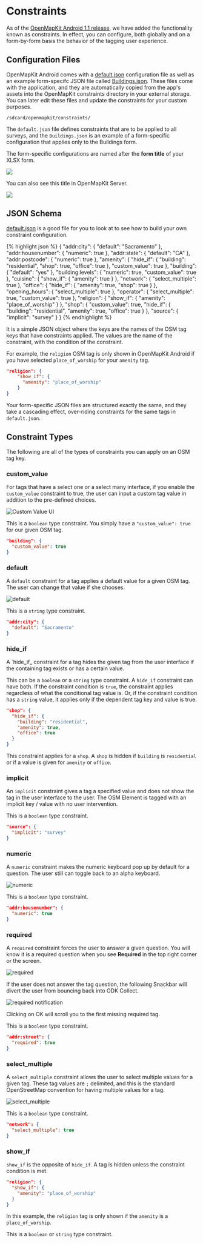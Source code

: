 # Constraints

As of the [OpenMapKit Android 1.1 release](https://github.com/AmericanRedCross/OpenMapKitAndroid/releases/tag/v1.1), we have added the functionality known as constraints. In effect, you can configure, both globally and on a form-by-form basis the behavior of the tagging user experience. 

## Configuration Files

OpenMapKit Android comes with a [default.json](https://github.com/AmericanRedCross/OpenMapKitAndroid/blob/master/app/src/main/assets/constraints/default.json) configuration file as well as an example form-specifc JSON file called [Buildings.json](https://github.com/AmericanRedCross/OpenMapKitAndroid/blob/master/app/src/main/assets/constraints/Buildings.json). These files come with the application, and they are automatically copied from the app's assets into the OpenMapKit constraints directory in your external storage. You can later edit these files and update the constraints for your custom purposes.

	/sdcard/openmapkit/constraints/

The `default.json` file defines constraints that are to be applied to all surveys, and the `Buildings.json` is an example of a form-specific configuration that applies only to the Buildings form.

The form-specific configurations are named after the __form title__ of your XLSX form.

![](https://cloud.githubusercontent.com/assets/556367/15690925/d28fac7a-273a-11e6-8677-5d07728c29c7.png)

You can also see this title in OpenMapKit Server.

![](https://cloud.githubusercontent.com/assets/556367/15691046/74a3bdda-273b-11e6-80fd-796915978b6c.png)

## JSON Schema

[default.json](https://github.com/AmericanRedCross/OpenMapKitAndroid/blob/master/app/src/main/assets/constraints/default.json) is a good file for you to look at to see how to build your own constraint configuration.

{% highlight json %}
{
  "addr:city": {
    "default": "Sacramento"
  },
  "addr:housenumber": {
    "numeric": true
  },
  "addr:state": {
    "default": "CA"
  },
  "addr:postcode": {
    "numeric": true
  },
  "amenity": {
    "hide_if": {
      "building": "residential",
      "shop": true,
      "office": true
    },
    "custom_value": true
  },
  "building": {
    "default": "yes"
  },
  "building:levels": {
    "numeric": true,
    "custom_value": true
  },
  "cuisine": {
    "show_if": {
      "amenity": true
    }
  },
  "network": {
    "select_multiple": true
  },
  "office": {
    "hide_if": {
      "amenity": true,
      "shop": true
    }
  },
  "opening_hours": {
    "select_multiple": true
  },
  "operator": {
    "select_multiple": true,
    "custom_value": true
  },
  "religion": {
    "show_if": {
      "amenity": "place_of_worship"
    }
  },
  "shop": {
    "custom_value": true,
    "hide_if": {
      "building": "residential",
      "amenity": true,
      "office": true
    }
  },
  "source": {
    "implicit": "survey"
  }
}
{% endhighlight %}

It is a simple JSON object where the keys are the names of the OSM tag keys that have constraints applied. The values are the name of the constraint, with the condition of the constraint.

For example, the `religion` OSM tag is only shown in OpenMapKit Android if you have selected `place_of_worship` for your `amenity` tag.

```json
"religion": {
	"show_if": {
	  "amenity": "place_of_worship"
	}
}
```

Your form-specific JSON files are structured exactly the same, and they take a cascading effect, over-riding constraints for the same tags in `default.json`.

## Constraint Types

The following are all of the types of constraints you can apply on an OSM tag key.

### custom_value

For tags that have a select one or a select many interface, if you enable the `custom_value` constraint to true, the user can input a custom tag value in addition to the pre-defined choices.

![Custom Value UI](https://cloud.githubusercontent.com/assets/556367/12104460/71739ed2-b300-11e5-94fd-914a7bc4a7f5.png)

This is a `boolean` type constraint. You simply have a `"custom_value": true` for our given OSM tag.

```json
"building": {
  "custom_value": true
}
```

### default

A `default` constraint for a tag applies a default value for a given OSM tag. The user can change that value if she chooses.

![default](https://cloud.githubusercontent.com/assets/556367/15692147/a74504fa-2741-11e6-87d5-11fbe394dea2.png)

This is a `string` type constraint.

```json
"addr:city": {
  "default": "Sacramento"
}
```

### hide_if

A `hide_if_ constraint for a tag hides the given tag from the user interface if the containing tag exists or has a certain value.

This can be a `boolean` or a `string` type constraint. A `hide_if` constraint can have both. If the constraint condition is `true`, the constraint applies regardless of what the conditional tag value is. Or, if the constraint condition has a `string` value, it applies only if the dependent tag key and value is true.

```json
"shop": {
  "hide_if": {
    "building": "residential",
    "amenity": true,
    "office": true
  }
}
```

This constraint applies for a `shop`. A `shop` is hidden if `building` is `residential` or if a value is given for `amenity` or `office`.

### implicit

An `implicit` constraint gives a tag a specified value and does not show the tag in the user interface to the user. The OSM Element is tagged with an implicit key / value with no user intervention.

This is a `boolean` type constraint.

```json
"source": {
  "implicit": "survey"
}
```

### numeric

A `numeric` constraint makes the numeric keyboard pop up by default for a question. The user still can toggle back to an alpha keyboard.

![numeric](https://cloud.githubusercontent.com/assets/556367/15692507/b73fb48e-2743-11e6-8288-8739553609d9.png)

This is a `boolean` type constraint.

```json
"addr:housenumber": {
  "numeric": true
}
```

### required

A `required` constraint forces the user to answer a given question. You will know it is a required question when you see __Required__ in the top right corner or the screen.

![required](https://cloud.githubusercontent.com/assets/556367/15444551/e8fb25ee-1ea6-11e6-8572-a2a031f26b6d.png)

If the user does not answer the tag question, the following Snackbar will divert the user from bouncing back into ODK Collect.

![required notification](https://cloud.githubusercontent.com/assets/556367/15692919/2f0325d0-2746-11e6-9304-36fb23886504.png)

Clicking on OK will scroll you to the first missing required tag.

This is a `boolean` type constraint.

```json
"addr:street": {
  "required": true
}
```

### select_multiple

A `select_multiple` constraint allows the user to select multiple values for a given tag. These tag values are `;` delimited, and this is the standard OpenStreetMap convention for having multiple values for a tag.

![select_multiple](https://cloud.githubusercontent.com/assets/556367/15693150/ede2b41a-2747-11e6-833a-a562c8f88bc5.png)

This is a `boolean` type constraint.

```json
"network": {
  "select_multiple": true
}
```

### show_if

`show_if` is the opposite of `hide_if`. A tag is hidden unless the constraint condition is met.

```json
"religion": {
  "show_if": {
    "amenity": "place_of_worship"
  }
}
```

In this example, the `religion` tag is only shown if the `amenity` is a `place_of_worship`.

This is a `boolean` or `string` type constraint.

